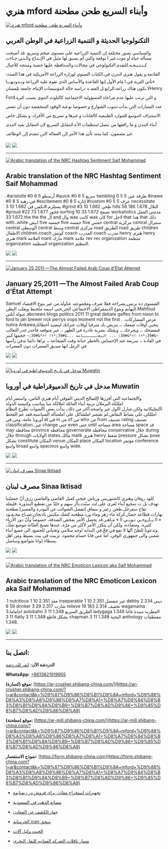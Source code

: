 # هنري mford وأبناء السريع طحن مطحنة

<a href="https://swt.shibang-china.com/?l=ar&img&k=%D9%87%D9%86%D8%B1%D9%8A+mford+%D9%88%D8%A3%D8%A8%D9%86%D8%A7%D8%A1+%D8%A7%D9%84%D8%B3%D8%B1%D9%8A%D8%B9+%D8%B7%D8%AD%D9%86+%D9%85%D8%B7%D8%AD%D9%86%D8%A9" target="_blank">![هنري mford وأبناء السريع طحن مطحنة](http://static.shibang-china.com/all-800x300/140.jpg)</a>

## التكنولوجيا الحديثة و التنمية الزراعية في الوطن العربي
واﻟﺴﻴﺎﺳﻲ ﺑﺼﻮر ﻣﺨﺘﻠﻔﺔ إن اﻟﺘﻨﻤﻴﺔ اﻟﺰراﻋﻴﺔ ﻋﻠﻰ ﻣﺴﺘﻮى ﺿﺨﻢ وﺳﺮﻳﻊ .ﻗﺪ أﺻﺒﺤﺖ ﻣﺴﺄﻟﺔ ﺣﻴﺎة أو ﻣﻮت.ﻏﻴﺮ ا ﺘﻮﻗﻌﺔ واﻟﺘﻲ ﻟﻢ ﻳﺴﺒﻖ ﻟﻬﺎ ﻣﺜﻴﻞ ﻓﻲ اﻹﻧـﺘـﺎج واﻟـﺘـﻲ ﺟـﺎءت ﻛـﻨـﺘـﻴـﺠـﺔ.ﻟﻠﺘﻘﺪم اﻟﺘﻜﻨﻮﻟﻮﺟﻲ ﻓﻲ ﻣﺠﺎﻻت.واﶈﺎﻓﻈﺔ ﻋﻠﻴﻬﺎ ﺧﺼﺒﺔ وﻣﻨﺘﺠﺔ ﻟﻸﺟﻴﺎل اﻟﻘﺎدﻣﺔ.و ﻳﻘﻮل ﻫﻨﺮي اﳉﺮن ﻓﻲ.اﻟﻜﺘﺎب اﻟﺴﻨﻮي ﻟﻮزارة اﻟﺰراﻋﺔ اﻷﻣﺮﻳﻜﻴﺔ ﻓﻲ ﻫﺬا اﻟﺼﺪد: «ﺗﺄﺗﻲ اﻟﺘﺮﺑﺔ ﻓﻲ.ا ﻘﺎم اﻷول.إﻧﻬﺎ اﻟﻘﺎﻋﺪة واﻷﺳﺎس اﻟﺬي ﺗﻘﻮم ﻋﻠﻴﻪ اﻟﺰراﻋﺔ وﺑـﺪوﻧـﻬـــﺎ ﻻ.ﺗﻜﻮن ﻫﻨﺎك زراﻋﺔ.ﺍﻟﺮﺍﺑﻊ ﻞ ﺍﻟﻔﺼ ﺔ ﺩﺭﺍﺳﺔ ﺣﺎﻟﺔ ﺍﳌﺆﺳﺴﺎﺕ ﺍﻹﻧﺘﺎﺟ جامعة تلمسانHenry Ford.ﻭ ﺍﻟﱵ ﺗﺮﺗﺐ ﻋﻠﻴﻬﺎ ﻋﺪﻡ ﻣﺮﺍﻋﺎﺓ ﺍﳌﺴﺆﻭﻟﻴﺔ ﺍﻻﺟﺘﻤﺎﻋﻴﺔ ﻛﺎﻟﺘﻠﻮﺙ ﺍﳉﻮﻱ ﺑﺴﺒﺐ ﻛﺜﺮﺓ ﻋﺪﺩ ﺍﻟﺴﻴﺎﺭﺍﺕ ﺍﻟﱵ ﺑﺪﺃﺕ.ﲡﻮﺏ ﺍﻟﺸﻮﺍﺭﻉ ﻭ ﺧﺼﻮﺻﺎ ﻧﻮﻋﻴﺔ ﺍﻟﻮﻗﻮﺩ ﺍﳌﻨﺨﻔﻀﺔ ﺩﻭﻥ ﺃﻥ ﻧﻨﺴﻰ ﺍﻻﺳﺘﱰﺍﻑ ﺍﳌﻮﺳﻊ ﻟﻠﻤﻮﺍﺭﺩ ﺍﻟﻄﺒﻴﻌﻴﺔ.ﻛﺎﻟﻐﺎﺑﺎﺕ ﻭ ﻏﲑﻫﺎ ﻭ ﺗﺴﺮﻳﺢ.ﻣﻦ ﺍﻷﻓﺮﺍﺩ، ﻭ ﺑﺸﻜﻞ ﺧﺎﺹ ﺃﺑﻨﺎﺀ ﺍﳌﺪﻥ ﻭ ﻣﺎ ﺭﺍﻓﻘﻬﺎ ﻣﻦ ﺗﻨﺼﻞ ﳌﻨﻈﻤﺎﺕ ﺍﻷﻋ.ﺍﳌﻘﺎﺑﻞ ﺍﻟﺴﺮﻳﻊ ﻻﻥ ﺍﳌﻘﺎﺑﻞ ﺑﻌﻴﺪ ﺍﳌﺪﻯ ﻏﲑ ﻣﻀﻤﻮﻥ، ﻛﻤﺎ ﳝﺘﺪ ﺗﺄﺛﲑ ﻫﺬﺍ ﺍﻷﻣﺮ ﺇﱃ ﺍﻟﻌﻤﺎﻟﺔ ﺍﻟﱵ ﺗﺘﻘﺪﻡ ﺇﱃ ﺍﻟﻮﻇﺎﺋﻒ.


<a href="https://whatsapp.shibangsoft.com/WhatsApp.php" target="_blank" title="WhatsApp">![](http://static.shibang-china.com/icon/whatsapp.png)</a> <a href="https://swt.shibang-china.com/?l=ar&icon&k=%D9%87%D9%86%D8%B1%D9%8A+mford+%D9%88%D8%A3%D8%A8%D9%86%D8%A7%D8%A1+%D8%A7%D9%84%D8%B3%D8%B1%D9%8A%D8%B9+%D8%B7%D8%AD%D9%86+%D9%85%D8%B7%D8%AD%D9%86%D8%A9" target="_blank">![](http://static.shibang-china.com/icon/chat-ar.png)</a>

---

<a href="https://swt.shibang-china.com/?l=ar&img&k=%D9%87%D9%86%D8%B1%D9%8A+mford+%D9%88%D8%A3%D8%A8%D9%86%D8%A7%D8%A1+%D8%A7%D9%84%D8%B3%D8%B1%D9%8A%D8%B9+%D8%B7%D8%AD%D9%86+%D9%85%D8%B7%D8%AD%D9%86%D8%A9" target="_blank">![Arabic translation of the NRC Hashtag Sentiment Saif Mohammad](http://static.shibang-china.com/all-800x300/179.jpg)</a>

## Arabic translation of the NRC Hashtag Sentiment Saif Mohammad
.#aristotle #أرسطو 5 6 0 #quick #سريع 5 6 0 twinkling طرفة عين 5 5 0 #inawe #في رهبة 5 8 0 #excitement #إثارة 5 8 0 #custom #عرف 5 5 0 necessitate يستلزم.#تكمن في 1.682 10 3 #grind #طحن 1.682 10 3 hills التلال 1.678 186 56 #proud #فخور 1.677 73 22 surfing تصفح 1.672 33 10 workaholics مدمني العمل 1.672 33.the the the ال and وال was كانت was كان for لاجل that هذا that ذلك with..white ابيض five خمسة five خمسه five خمس central مركزية central سنترال central الوسطى central وسط central مركزي road الطريق road طريق children الاطفال children.coach كوتش coach المدرب coach مدرب henry هنرى henry هنري mark العلامة mark مارك mark علامة rev rev organization منظمة organization المنظمة organization التنظيم.


<a href="https://whatsapp.shibangsoft.com/WhatsApp.php" target="_blank" title="WhatsApp">![](http://static.shibang-china.com/icon/whatsapp.png)</a> <a href="https://swt.shibang-china.com/?l=ar&icon&k=%D9%87%D9%86%D8%B1%D9%8A+mford+%D9%88%D8%A3%D8%A8%D9%86%D8%A7%D8%A1+%D8%A7%D9%84%D8%B3%D8%B1%D9%8A%D8%B9+%D8%B7%D8%AD%D9%86+%D9%85%D8%B7%D8%AD%D9%86%D8%A9" target="_blank">![](http://static.shibang-china.com/icon/chat-ar.png)</a>

---

<a href="https://swt.shibang-china.com/?l=ar&img&k=%D9%87%D9%86%D8%B1%D9%8A+mford+%D9%88%D8%A3%D8%A8%D9%86%D8%A7%D8%A1+%D8%A7%D9%84%D8%B3%D8%B1%D9%8A%D8%B9+%D8%B7%D8%AD%D9%86+%D9%85%D8%B7%D8%AD%D9%86%D8%A9" target="_blank">![January 25,2011 —The Almost Failed Arab Coup d&#39;État Attempt](http://static.shibang-china.com/all-800x300/1390.jpg)</a>

## January 25,2011 —The Almost Failed Arab Coup d&#39;État Attempt
Samuel العيسوى ده برنس,بصراحة فعلا شرف ومجموعته عتاولة,من غير بتوع الاقتصاد البهايم وبتوع الديمقراطى الاجتماعى الحر,حتى اسمه ملخبط ويقلب البطن.Mahfouz عتولة أبلتى.abcnews blogs politics 2011 11 great debate gaffes from nixon to ford to jan brewer rick perrys oops moment not the first . .عرض المشاركات nuhra Ankawaيتحين أوقات ضعفك ،، يتربص بك مترقبا أوقات عثراتك ليتصيد أخطائك فيفضحك ،، ويجرحك ،، ويقتلك بضربة غادرة في الظهر ،، غير متوقعه فأحذر غدر الثعالب `~&#39;*¤! !¤*&#39; ،،، النعـــــــامة ،،،&#39;*¤! !¤*&#39;~` حجمها كبير في العادة ،، سريعة عند الإحساس بالخطر جبانة وقت الشجاعة ،، تراها دائما تدفن رأسها في الرمل انها صديق المسرات دون المضرات


<a href="https://whatsapp.shibangsoft.com/WhatsApp.php" target="_blank" title="WhatsApp">![](http://static.shibang-china.com/icon/whatsapp.png)</a> <a href="https://swt.shibang-china.com/?l=ar&icon&k=%D9%87%D9%86%D8%B1%D9%8A+mford+%D9%88%D8%A3%D8%A8%D9%86%D8%A7%D8%A1+%D8%A7%D9%84%D8%B3%D8%B1%D9%8A%D8%B9+%D8%B7%D8%AD%D9%86+%D9%85%D8%B7%D8%AD%D9%86%D8%A9" target="_blank">![](http://static.shibang-china.com/icon/chat-ar.png)</a>

---

<a href="https://swt.shibang-china.com/?l=ar&img&k=%D9%87%D9%86%D8%B1%D9%8A+mford+%D9%88%D8%A3%D8%A8%D9%86%D8%A7%D8%A1+%D8%A7%D9%84%D8%B3%D8%B1%D9%8A%D8%B9+%D8%B7%D8%AD%D9%86+%D9%85%D8%B7%D8%AD%D9%86%D8%A9" target="_blank">![مدخل في تاريخ الدميوقراطية في أوروبا Muwatin](http://static.shibang-china.com/all-800x300/704.jpg)</a>

## مدخل في تاريخ الدميوقراطية في أوروبا Muwatin
واالجتماعية التي أفرزها اإلصالح الديني الفوقي أيام هنري الثامن، واستمر.أيام امللكة.البرملان تربية أبناء العائلة املالكة مبا يتناسب وكنيسة الدولة األنغليكانية.ولكن.شارل األول غير واضحة.أكثر من ذلك، بدأت بعض األصوات تطرح النظام امللكي.على بساط النقاش.لم تقتصر املشاكل على املسألة السياسية.فقد عم القحط أوروبا عامة، ومن.في at في in من of من who من from تصنيف rating تصنيف classification..غير change حتى even حتى until مساحة area مساحة space قد may محافظة province محافظة governorate محافظة conservative خلال during خلال through الولايات states.مالك malik هنري henry ضغط pressure تشكل pose تشكل constitute المكان venue المكان place المكان location مؤتمر conference واسع broad واسع spacious واسع wide.


<a href="https://whatsapp.shibangsoft.com/WhatsApp.php" target="_blank" title="WhatsApp">![](http://static.shibang-china.com/icon/whatsapp.png)</a> <a href="https://swt.shibang-china.com/?l=ar&icon&k=%D9%87%D9%86%D8%B1%D9%8A+mford+%D9%88%D8%A3%D8%A8%D9%86%D8%A7%D8%A1+%D8%A7%D9%84%D8%B3%D8%B1%D9%8A%D8%B9+%D8%B7%D8%AD%D9%86+%D9%85%D8%B7%D8%AD%D9%86%D8%A9" target="_blank">![](http://static.shibang-china.com/icon/chat-ar.png)</a>

---

<a href="https://swt.shibang-china.com/?l=ar&img&k=%D9%87%D9%86%D8%B1%D9%8A+mford+%D9%88%D8%A3%D8%A8%D9%86%D8%A7%D8%A1+%D8%A7%D9%84%D8%B3%D8%B1%D9%8A%D8%B9+%D8%B7%D8%AD%D9%86+%D9%85%D8%B7%D8%AD%D9%86%D8%A9" target="_blank">![مصرف لبنان Sinaa Iktisad](http://static.shibang-china.com/all-800x300/592.jpg)</a>

## مصرف لبنان Sinaa Iktisad
كلود روفان وهنري كاشتوريس ورياض عبجي.كميل القاضي والقاضي رزق.أنّ جمعيّتنا تهدف ىل ت سجيع أبناء لقرى على لت سبّث.باأر سهم و حلدّ من.تقطيع البندورة .فليفلة تفاح سفرجل.طحن زعتر و سماق )تفصل.الشوائب عن البودرة والعصير(.مطحنة بهارات.قطاعة خضار.كركة ماء زهر وماء ورد.مطحنة كشك.مكبس باذنجان.صبـاح محـمـود «  اا يــاروحـي تـوبــي اا  » مـاهـر.قد يحصل الأمر بمحض الصدفة، خصوصاً وأنّ دور الأزياء كثيرة، ومتعدّدة، ولكن أن يتكرّر الأمر لأكثر من مرّة، عندها تصبح الفنّانة موضع شكّ، وتدعونا للظنّ أنّها لا تقع في فخّ.في البداية اوجه سلامي وتحياتي للجميع، الى جميع أبناء شعبي والى جمهوري الوفي، اما عني فانا حسام محمود، تربيت في بيت بسيط ومن اهل بسطاء (وانا متواضع وساضل.


<a href="https://whatsapp.shibangsoft.com/WhatsApp.php" target="_blank" title="WhatsApp">![](http://static.shibang-china.com/icon/whatsapp.png)</a> <a href="https://swt.shibang-china.com/?l=ar&icon&k=%D9%87%D9%86%D8%B1%D9%8A+mford+%D9%88%D8%A3%D8%A8%D9%86%D8%A7%D8%A1+%D8%A7%D9%84%D8%B3%D8%B1%D9%8A%D8%B9+%D8%B7%D8%AD%D9%86+%D9%85%D8%B7%D8%AD%D9%86%D8%A9" target="_blank">![](http://static.shibang-china.com/icon/chat-ar.png)</a>

---

<a href="https://swt.shibang-china.com/?l=ar&img&k=%D9%87%D9%86%D8%B1%D9%8A+mford+%D9%88%D8%A3%D8%A8%D9%86%D8%A7%D8%A1+%D8%A7%D9%84%D8%B3%D8%B1%D9%8A%D8%B9+%D8%B7%D8%AD%D9%86+%D9%85%D8%B7%D8%AD%D9%86%D8%A9" target="_blank">![Arabic translation of the NRC Emoticon Lexicon aka Saif Mohammad](http://static.shibang-china.com/all-800x300/885.jpg)</a>

## Arabic translation of the NRC Emoticon Lexicon aka Saif Mohammad
.1 nutritious مغذ 2.351 10 1 inseparable غير منفصل 2.351 10 1 debby ديبي 2.334 59 6 drinker شارب 2.317 29 3 relieve تخفيف 2.314 183 19 wagamama اجاماما.3 autobahn الطريق السريع 1.348 11 3 ladygaga المطربه سيدة غاغا 1.348 11 3 flatly بشكل قاطع 1.348 11 3 chapman البحية 1.348 11 3 anthology مقتطفات 1.348.

<a href="https://whatsapp.shibangsoft.com/WhatsApp.php" target="_blank" title="WhatsApp">![](http://static.shibang-china.com/icon/whatsapp.png)</a> <a href="https://swt.shibang-china.com/?l=ar&icon&k=%D9%87%D9%86%D8%B1%D9%8A+mford+%D9%88%D8%A3%D8%A8%D9%86%D8%A7%D8%A1+%D8%A7%D9%84%D8%B3%D8%B1%D9%8A%D8%B9+%D8%B7%D8%AD%D9%86+%D9%85%D8%B7%D8%AD%D9%86%D8%A9" target="_blank">![](http://static.shibang-china.com/icon/chat-ar.png)</a>

---
## اتصل بنا:

**الدردشة الآن:** [انقر للدردشة](https://swt.shibang-china.com?l=ar&contact&k=%D9%87%D9%86%D8%B1%D9%8A+mford+%D9%88%D8%A3%D8%A8%D9%86%D8%A7%D8%A1+%D8%A7%D9%84%D8%B3%D8%B1%D9%8A%D8%B9+%D8%B7%D8%AD%D9%86+%D9%85%D8%B7%D8%AD%D9%86%D8%A9)

**WhatsApp:**  [+8613621919955](https://whatsapp.shibangsoft.com/WhatsApp.php)

**موقع (كسارة):** [https://ar-crusher.shibang-china.com/](https://ar-crusher.shibang-china.com/?l=ar&contact&k=%D9%87%D9%86%D8%B1%D9%8A+mford+%D9%88%D8%A3%D8%A8%D9%86%D8%A7%D8%A1+%D8%A7%D9%84%D8%B3%D8%B1%D9%8A%D8%B9+%D8%B7%D8%AD%D9%86+%D9%85%D8%B7%D8%AD%D9%86%D8%A9)

**موقع (مطحنة):** [https://ar-mill.shibang-china.com/](https://ar-mill.shibang-china.com/?l=ar&contact&k=%D9%87%D9%86%D8%B1%D9%8A+mford+%D9%88%D8%A3%D8%A8%D9%86%D8%A7%D8%A1+%D8%A7%D9%84%D8%B3%D8%B1%D9%8A%D8%B9+%D8%B7%D8%AD%D9%86+%D9%85%D8%B7%D8%AD%D9%86%D8%A9)

**نموذج الاستفسار:** [https://form.shibang-china.com](https://form.shibang-china.com?l=ar&contact&k=%D9%87%D9%86%D8%B1%D9%8A+mford+%D9%88%D8%A3%D8%A8%D9%86%D8%A7%D8%A1+%D8%A7%D9%84%D8%B3%D8%B1%D9%8A%D8%B9+%D8%B7%D8%AD%D9%86+%D9%85%D8%B7%D8%AD%D9%86%D8%A9)

* [تجهیزات استخراج معادن برای فروش در زیمبابوه](../21/%D8%AA%D8%AC%D9%87%DB%8C%D8%B2%D8%A7%D8%AA%20%D8%A7%D8%B3%D8%AA%D8%AE%D8%B1%D8%A7%D8%AC%20%D9%85%D8%B9%D8%A7%D8%AF%D9%86%20%D8%A8%D8%B1%D8%A7%DB%8C%20%D9%81%D8%B1%D9%88%D8%B4%20%D8%AF%D8%B1%20%D8%B2%DB%8C%D9%85%D8%A8%D8%A7%D8%A8%D9%88%D9%87.md)

* [مصانع الذهب في السعودية](../22/%D9%85%D8%B5%D8%A7%D9%86%D8%B9%20%D8%A7%D9%84%D8%B0%D9%87%D8%A8%20%D9%81%D9%8A%20%D8%A7%D9%84%D8%B3%D8%B9%D9%88%D8%AF%D9%8A%D8%A9.md)

* [جهاز الكشف عن المعادن](../22/%D8%AC%D9%87%D8%A7%D8%B2%20%D8%A7%D9%84%D9%83%D8%B4%D9%81%20%D8%B9%D9%86%20%D8%A7%D9%84%D9%85%D8%B9%D8%A7%D8%AF%D9%86.md)

* [الخرسانة ican سحق](../23/%D8%A7%D9%84%D8%AE%D8%B1%D8%B3%D8%A7%D9%86%D8%A9%20ican%20%D8%B3%D8%AD%D9%82.md)

* [الخبث وكيل آلات](../22/%D8%A7%D9%84%D8%AE%D8%A8%D8%AB%20%D9%88%D9%83%D9%8A%D9%84%20%D8%A2%D9%84%D8%A7%D8%AA.md)

* [مسار ناقلات الشركه العمانيه للنقل البحري](../21/%D9%85%D8%B3%D8%A7%D8%B1%20%D9%86%D8%A7%D9%82%D9%84%D8%A7%D8%AA%20%D8%A7%D9%84%D8%B4%D8%B1%D9%83%D9%87%20%D8%A7%D9%84%D8%B9%D9%85%D8%A7%D9%86%D9%8A%D9%87%20%D9%84%D9%84%D9%86%D9%82%D9%84%20%D8%A7%D9%84%D8%A8%D8%AD%D8%B1%D9%8A.md)
